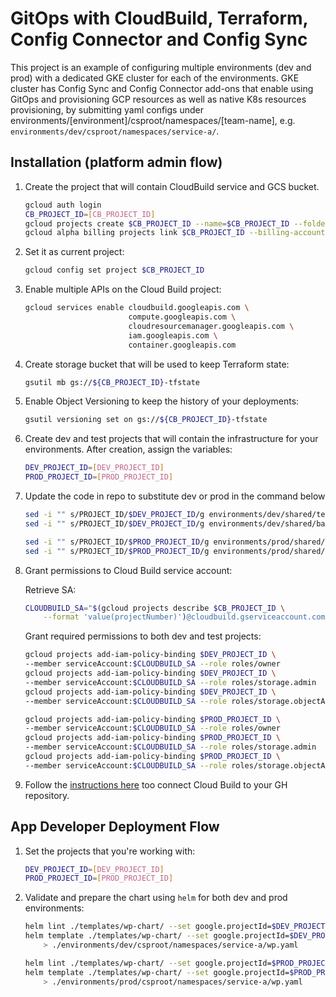 # GitOps with CloudBuild, Terraform, Config Connector and Config Sync

This project is an example of configuring multiple environments (dev and prod) with a dedicated GKE cluster for each of the environments. GKE cluster has Config Sync and Config Connector add-ons that enable using GitOps and provisioning GCP resources as well as native K8s resources provisioning, by submitting yaml configs under environments/[environment]/csproot/namespaces/[team-name], e.g. `environments/dev/csproot/namespaces/service-a/`.

## Installation (platform admin flow)

1. Create the project that will contain CloudBuild service and GCS bucket.

    ```bash
    gcloud auth login
    CB_PROJECT_ID=[CB_PROJECT_ID]
    gcloud projects create $CB_PROJECT_ID --name=$CB_PROJECT_ID --folder=[FOLDER]
    gcloud alpha billing projects link $CB_PROJECT_ID --billing-account [BILLING_ACCOUNT]
    ```

1. Set it as current project:

    ```bash
    gcloud config set project $CB_PROJECT_ID

1. Enable multiple APIs on the Cloud Build project:

    ```bash
    gcloud services enable cloudbuild.googleapis.com \
                           compute.googleapis.com \
                           cloudresourcemanager.googleapis.com \
                           iam.googleapis.com \
                           container.googleapis.com
    ```

1. Create storage bucket that will be used to keep Terraform state:

    ```bash
    gsutil mb gs://${CB_PROJECT_ID}-tfstate
    ```

1. Enable Object Versioning to keep the history of your deployments:

    ```bash
    gsutil versioning set on gs://${CB_PROJECT_ID}-tfstate
    ```

1. Create dev and test projects that will contain the infrastructure for your environments. After creation, assign the variables:

    ```bash
    DEV_PROJECT_ID=[DEV_PROJECT_ID]
    PROD_PROJECT_ID=[PROD_PROJECT_ID]
    ```

1. Update the code in repo to substitute dev or prod in the command below

    ```bash
    sed -i "" s/PROJECT_ID/$DEV_PROJECT_ID/g environments/dev/shared/terraform.tfvars
    sed -i "" s/PROJECT_ID/$DEV_PROJECT_ID/g environments/dev/shared/backend.tf

    sed -i "" s/PROJECT_ID/$PROD_PROJECT_ID/g environments/prod/shared/terraform.tfvars
    sed -i "" s/PROJECT_ID/$PROD_PROJECT_ID/g environments/prod/shared/backend.tf
    ```

1. Grant permissions to Cloud Build service account:

   Retrieve SA:

    ```bash
    CLOUDBUILD_SA="$(gcloud projects describe $CB_PROJECT_ID \
        --format 'value(projectNumber)')@cloudbuild.gserviceaccount.com"
    ```

    Grant required permissions to both dev and test projects:

    ```bash
    gcloud projects add-iam-policy-binding $DEV_PROJECT_ID \
    --member serviceAccount:$CLOUDBUILD_SA --role roles/owner
    gcloud projects add-iam-policy-binding $DEV_PROJECT_ID \
    --member serviceAccount:$CLOUDBUILD_SA --role roles/storage.admin
    gcloud projects add-iam-policy-binding $DEV_PROJECT_ID \
    --member serviceAccount:$CLOUDBUILD_SA --role roles/storage.objectAdmin

    gcloud projects add-iam-policy-binding $PROD_PROJECT_ID \
    --member serviceAccount:$CLOUDBUILD_SA --role roles/owner
    gcloud projects add-iam-policy-binding $PROD_PROJECT_ID \
    --member serviceAccount:$CLOUDBUILD_SA --role roles/storage.admin
    gcloud projects add-iam-policy-binding $PROD_PROJECT_ID \
    --member serviceAccount:$CLOUDBUILD_SA --role roles/storage.objectAdmin
    ```

1. Follow the [instructions here](https://cloud.google.com/solutions/managing-infrastructure-as-code#directly_connecting_cloud_build_to_your_github_repository) too connect Cloud Build to your GH repository.


## App Developer Deployment Flow

1. Set the projects that you're working with:

    ```bash
    DEV_PROJECT_ID=[DEV_PROJECT_ID]
    PROD_PROJECT_ID=[PROD_PROJECT_ID]
    ```

2. Validate and prepare the chart using `helm` for both dev and prod environments:

    ```bash
    helm lint ./templates/wp-chart/ --set google.projectId=$DEV_PROJECT_ID
    helm template ./templates/wp-chart/ --set google.projectId=$DEV_PROJECT_ID \
        > ./environments/dev/csproot/namespaces/service-a/wp.yaml

    helm lint ./templates/wp-chart/ --set google.projectId=$PROD_PROJECT_ID
    helm template ./templates/wp-chart/ --set google.projectId=$PROD_PROJECT_ID \
        > ./environments/prod/csproot/namespaces/service-a/wp.yaml
    ```
